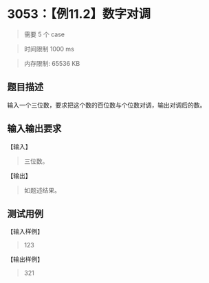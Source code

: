 # 3053：【例11.2】数字对调

> 需要 5 个 case

> 时间限制 1000 ms

> 内存限制: 65536 KB

## 题目描述

输入一个三位数，要求把这个数的百位数与个位数对调，输出对调后的数。

## 输入输出要求

【输入】

> 三位数。

【输出】

> 如题述结果。

## 测试用例

【输入样例】

> 123

【输出样例】

> 321


